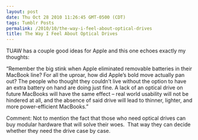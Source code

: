 ```yaml
---
layout: post
date: Thu Oct 28 2010 11:26:45 GMT-0500 (CDT)
tags: Tumblr Posts
permalink: /2010/10/the-way-i-feel-about-optical-drives
title: The Way I Feel About Optical Drives
---
```


TUAW has a couple good ideas for Apple and this one echoes exactly my thoughts:

“Remember the big stink when Apple eliminated removable batteries in their MacBook line? For all the uproar, how did Apple’s bold move actually pan out? The people who thought they couldn’t live without the option to have an extra battery on hand are doing just fine. A lack of an optical drive on future MacBooks will have the same effect – real world usability will not be hindered at all, and the absence of said drive will lead to thinner, lighter, and more power-efficient MacBooks.”

Comment: Not to mention the fact that those who need optical drives can buy modular hardware that will solve their woes.  That way they can decide whether they need the drive case by case.
